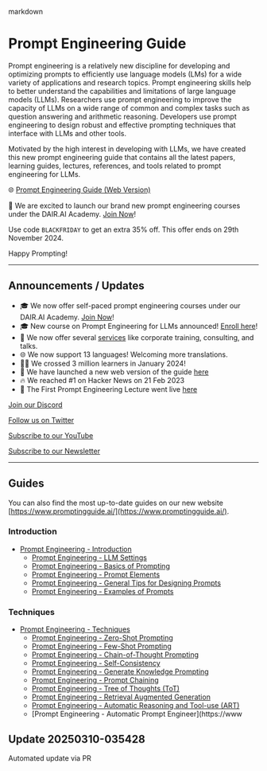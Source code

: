markdown
# Prompt Engineering Guide

Prompt engineering is a relatively new discipline for developing and optimizing prompts to efficiently use language models (LMs) for a wide variety of applications and research topics. Prompt engineering skills help to better understand the capabilities and limitations of large language models (LLMs). Researchers use prompt engineering to improve the capacity of LLMs on a wide range of common and complex tasks such as question answering and arithmetic reasoning. Developers use prompt engineering to design robust and effective prompting techniques that interface with LLMs and other tools.

Motivated by the high interest in developing with LLMs, we have created this new prompt engineering guide that contains all the latest papers, learning guides, lectures, references, and tools related to prompt engineering for LLMs.

🌐 [Prompt Engineering Guide (Web Version)](https://www.promptingguide.ai/)

🎉 We are excited to launch our brand new prompt engineering courses under the DAIR.AI Academy. [Join Now](https://dair-ai.thinkific.com/bundles/pro)!

Use code `BLACKFRIDAY` to get an extra 35% off. This offer ends on 29th November 2024.

Happy Prompting!

---

## Announcements / Updates

- 🎓 We now offer self-paced prompt engineering courses under our DAIR.AI Academy. [Join Now](https://dair-ai.thinkific.com/bundles/pro)! 
- 🎓 New course on Prompt Engineering for LLMs announced! [Enroll here](https://maven.com/dair-ai/prompt-engineering-llms)!
- 💼 We now offer several [services](https://www.promptingguide.ai/services) like corporate training, consulting, and talks.
- 🌐 We now support 13 languages! Welcoming more translations.
- 👩‍🎓 We crossed 3 million learners in January 2024!
- 🎉 We have launched a new web version of the guide [here](https://www.promptingguide.ai/)
- 🔥 We reached #1 on Hacker News on 21 Feb 2023
- 🎉 The First Prompt Engineering Lecture went live [here](https://youtu.be/dOxUroR57xs)

[Join our Discord](https://discord.com/invite/SKgkVT8BGJ)

[Follow us on Twitter](https://twitter.com/dair_ai)

[Subscribe to our YouTube](https://www.youtube.com/channel/UCyna_OxOWL7IEuOwb7WhmxQ)

[Subscribe to our Newsletter](https://nlpnews.substack.com/)

---

## Guides

You can also find the most up-to-date guides on our new website [https://www.promptingguide.ai/](https://www.promptingguide.ai/).

### Introduction
- [Prompt Engineering - Introduction](https://www.promptingguide.ai/introduction)
  - [Prompt Engineering - LLM Settings](https://www.promptingguide.ai/introduction/settings)
  - [Prompt Engineering - Basics of Prompting](https://www.promptingguide.ai/introduction/basics)
  - [Prompt Engineering - Prompt Elements](https://www.promptingguide.ai/introduction/elements)
  - [Prompt Engineering - General Tips for Designing Prompts](https://www.promptingguide.ai/introduction/tips)
  - [Prompt Engineering - Examples of Prompts](https://www.promptingguide.ai/introduction/examples)

### Techniques
- [Prompt Engineering - Techniques](https://www.promptingguide.ai/techniques)
  - [Prompt Engineering - Zero-Shot Prompting](https://www.promptingguide.ai/techniques/zeroshot)
  - [Prompt Engineering - Few-Shot Prompting](https://www.promptingguide.ai/techniques/fewshot)
  - [Prompt Engineering - Chain-of-Thought Prompting](https://www.promptingguide.ai/techniques/cot)
  - [Prompt Engineering - Self-Consistency](https://www.promptingguide.ai/techniques/consistency)
  - [Prompt Engineering - Generate Knowledge Prompting](https://www.promptingguide.ai/techniques/knowledge)
  - [Prompt Engineering - Prompt Chaining](https://www.promptingguide.ai/techniques/prompt_chaining)
  - [Prompt Engineering - Tree of Thoughts (ToT)](https://www.promptingguide.ai/techniques/tot)
  - [Prompt Engineering - Retrieval Augmented Generation](https://www.promptingguide.ai/techniques/rag)
  - [Prompt Engineering - Automatic Reasoning and Tool-use (ART)](https://www.promptingguide.ai/techniques/art)
  - [Prompt Engineering - Automatic Prompt Engineer](https://www

## Update 20250310-035428

Automated update via PR